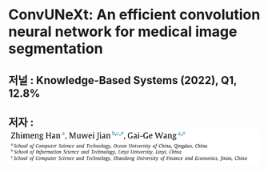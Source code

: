 # ConvUNeXt: An efficient convolution neural network for medical image segmentation

## 저널 : Knowledge-Based Systems (2022), Q1, 12.8%

## 저자 : ![Alt text](image.png)

